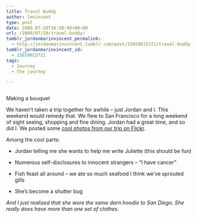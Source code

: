 ```yaml
---
title: Travel Buddy
author: lmvincent
type: post
date: 2008-07-20T16:50:00+00:00
url: /2008/07/20/travel-buddy/
tumblr_jordanmarinvincent_permalink:
  - http://jordanmarinvincent.tumblr.com/post/15659015721/travel-buddy
tumblr_jordanmarinvincent_id:
  - 15659015721
tags:
  - Journey
  - the journey

---
```

<a href="http://www.flickr.com/photos/larryvincent/2687480018/" title="photo sharing" target="_blank" rel="noopener"><img src="http://farm4.static.flickr.com/3285/2687480018_5bcd2eafd3_m.jpg" alt="" /></a>

Making a bouquet

We haven&rsquo;t taken a trip together for awhile &ndash; just Jordan and I. This weekend would remedy that. We flew to San Francisco for a long weekend of sight seeing, shopping and fine dining. Jordan had a great time, and so did I. We posted some <a href="http://www.flickr.com/photos/larryvincent/sets/72157606243965856/" target="_blank" rel="noopener">cool photos from our trip on Flickr</a>.

Among the cool parts:

</p> 

  * Jordan telling me she wants to help me write Juliette (this should be fun)


  * Numerous self-disclosures to innocent strangers &ndash; &ldquo;I have cancer&rdquo;


  * Fish feast all around &ndash; we ate so much seafood I think we&rsquo;ve sprouted gills


  * She&rsquo;s become a shutter bug
</ul> 

<cite>And I just realized that she wore the same darn hoodie to San Diego. She really <em>does</em> have more than one set of clothes.</cite>

<div class="blogger-post-footer">
  <img loading="lazy" width="1" height="1" src="https://blogger.googleusercontent.com/tracker/9039099668816362935-1304463823214686054?l=jordansjourney2.blogspot.com" alt="" />
</div>